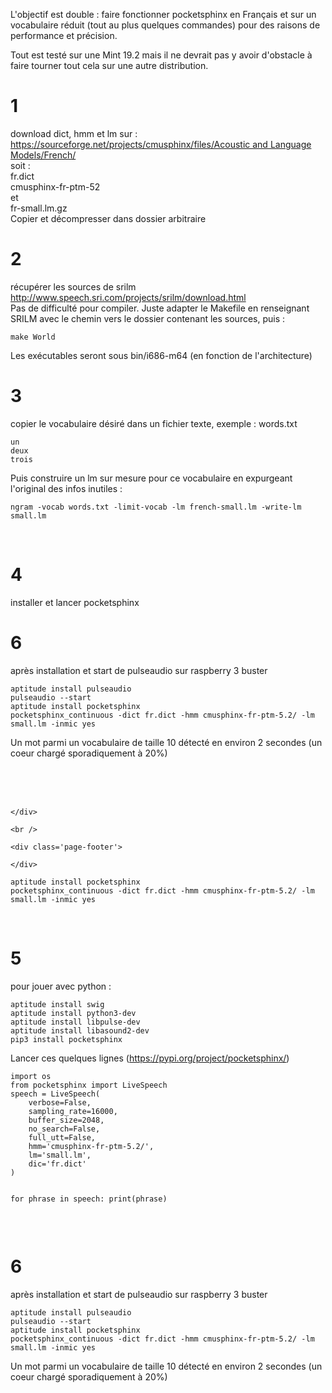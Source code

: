 
<p>
L'objectif est double : faire fonctionner pocketsphinx en Français et sur un vocabulaire réduit (tout au plus quelques commandes)  pour des raisons de performance et précision.
</p>

<p>
Tout est testé sur une Mint 19.2 mais il ne devrait pas y avoir d'obstacle à faire tourner tout cela sur une autre distribution.
</p>

<h1>1</h1>

<p>
download dict, hmm et lm sur :<br>
<a href="https://sourceforge.net/projects/cmusphinx/files/Acoustic and Language Models/French/" title="https://sourceforge.net/projects/cmusphinx/files/Acoustic and Language Models/French/" class="https">https://sourceforge.net/projects/cmusphinx/files/Acoustic and Language Models/French/</a><br>
soit :<br>
fr.dict<br>
cmusphinx-fr-ptm-52<br>
et<br>
fr-small.lm.gz<br>
Copier et décompresser dans dossier arbitraire
</p>

<h1>2</h1>

<p>
récupérer les sources de srilm<br>
<a href="http://www.speech.sri.com/projects/srilm/download.html" title="http://www.speech.sri.com/projects/srilm/download.html" class="http">http://www.speech.sri.com/projects/srilm/download.html</a><br>
Pas de difficulté pour compiler. Juste adapter le Makefile en renseignant SRILM avec le chemin vers le dossier contenant les sources, puis :
</p>
<div class="zim-object">
<pre><code class="sh">make World</code></pre>
</div>
<p>
 Les exécutables seront sous bin/i686-m64 (en fonction de l'architecture)
</p>

<h1>3</h1>

<p>
copier le vocabulaire désiré dans un fichier texte, exemple : words.txt
</p>
<div class="zim-object">
<pre><code class="c">un
deux
trois</code></pre>
</div>

<p>
Puis construire un lm sur mesure pour ce vocabulaire en expurgeant l'original des infos inutiles :
</p>
<div class="zim-object">
<pre><code class="sh">ngram -vocab words.txt -limit-vocab -lm french-small.lm -write-lm small.lm</code></pre>
</div>

<br>

<h1>4</h1>

<p>
installer et lancer pocketsphinx
</p><h1>6</h1>

<p>
après installation et start de pulseaudio sur raspberry 3 buster
</p>
<div class="zim-object">
<pre><code class="sh">aptitude install pulseaudio
pulseaudio --start
aptitude install pocketsphinx
pocketsphinx_continuous -dict fr.dict -hmm cmusphinx-fr-ptm-5.2/ -lm small.lm -inmic yes</code></pre>
</div>

<p>
Un mot parmi un vocabulaire de taille 10 détecté en environ 2 secondes (un coeur chargé sporadiquement à 20%)
</p>

<br>
<br>
<br>


	</div>

	<br />

	<div class='page-footer'>

	</div>

	

</div>
<div class="zim-object">
<pre><code class="sh">aptitude install pocketsphinx
pocketsphinx_continuous -dict fr.dict -hmm cmusphinx-fr-ptm-5.2/ -lm small.lm -inmic yes</code></pre>
</div>

<br>

<h1>5</h1>

<p>
pour jouer avec python :
</p>
<div class="zim-object">
<pre><code class="sh">aptitude install swig
aptitude install python3-dev
aptitude install libpulse-dev
aptitude install libasound2-dev
pip3 install pocketsphinx</code></pre>
</div>

<p>
Lancer ces quelques lignes (<a href="https://pypi.org/project/pocketsphinx/" title="https://pypi.org/project/pocketsphinx/" class="https">https://pypi.org/project/pocketsphinx/</a>)
</p>
<div class="zim-object">
<pre><code class="python">import os
from pocketsphinx import LiveSpeech
speech = LiveSpeech(
    verbose=False,
    sampling_rate=16000,
    buffer_size=2048,
    no_search=False,
    full_utt=False,
    hmm='cmusphinx-fr-ptm-5.2/',
    lm='small.lm',
    dic='fr.dict'
)

for phrase in speech:
    print(phrase)</code></pre>
</div>

<br>

<h1>6</h1>

<p>
après installation et start de pulseaudio sur raspberry 3 buster
</p>
<div class="zim-object">
<pre><code class="sh">aptitude install pulseaudio
pulseaudio --start
aptitude install pocketsphinx
pocketsphinx_continuous -dict fr.dict -hmm cmusphinx-fr-ptm-5.2/ -lm small.lm -inmic yes</code></pre>
</div>

<p>
Un mot parmi un vocabulaire de taille 10 détecté en environ 2 secondes (un coeur chargé sporadiquement à 20%)
</p>

<br>
<br>
<br>



